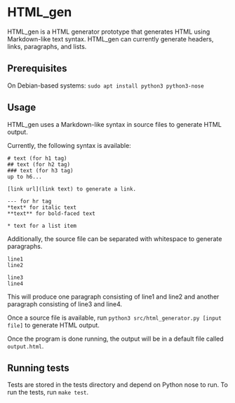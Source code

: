 # HTML_gen

HTML_gen is a HTML generator prototype that generates HTML using Markdown-like
text syntax. HTML_gen can currently generate headers, links, paragraphs, and
lists.

## Prerequisites

On Debian-based systems:
`sudo apt install python3 python3-nose`

## Usage

HTML_gen uses a Markdown-like syntax in source files to generate HTML output.

Currently, the following syntax is available:

```
# text (for h1 tag)
## text (for h2 tag)
### text (for h3 tag)
up to h6...

[link url](link text) to generate a link.

--- for hr tag
*text* for italic text
**text** for bold-faced text

* text for a list item
```

Additionally, the source file can be separated with whitespace to generate
paragraphs.

```
line1
line2

line3
line4
```

This will produce one paragraph consisting of line1 and line2 and another
paragraph consisting of line3 and line4.

Once a source file is available, run `python3 src/html_generator.py [input file]`
to generate HTML output.

Once the program is done running, the output will be in a default file
called `output.html`.

## Running tests

Tests are stored in the tests directory and depend on Python nose to run.
To run the tests, run `make test`.
